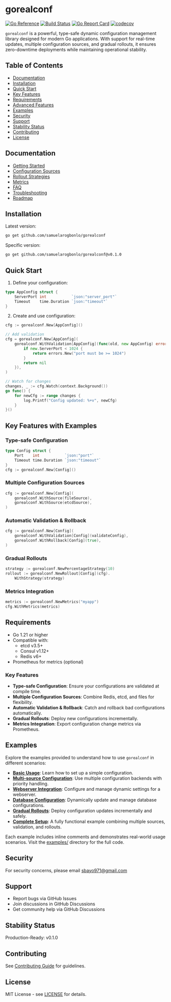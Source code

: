 # gorealconf

[![Go Reference](https://pkg.go.dev/badge/github.com/samuelarogbonlo/gorealconf.svg)](https://pkg.go.dev/github.com/samuelarogbonlo/gorealconf)
[![Build Status](https://github.com/samuelarogbonlo/gorealconf/workflows/CI/badge.svg)](https://github.com/samuelarogbonlo/gorealconf/actions)
[![Go Report Card](https://goreportcard.com/badge/github.com/samuelarogbonlo/gorealconf)](https://goreportcard.com/report/github.com/samuelarogbonlo/gorealconf)
[![codecov](https://codecov.io/gh/samuelarogbonlo/gorealconf/branch/main/graph/badge.svg)](https://codecov.io/gh/samuelarogbonlo/gorealconf)

`gorealconf` is a powerful, type-safe dynamic configuration management library designed for modern Go applications. With support for real-time updates, multiple configuration sources, and gradual rollouts, it ensures zero-downtime deployments while maintaining operational stability.

## Table of Contents
- [Documentation](#documentation)
- [Installation](#installation)
- [Quick Start](#quick-start)
- [Key Features](#key-features-with-examples)
- [Requirements](#requirements)
- [Advanced Features](#advanced-features)
- [Examples](#examples)
- [Security](#security)
- [Support](#support)
- [Stability Status](#stability-status)
- [Contributing](#contributing)
- [License](#license)

## Documentation
- [Getting Started](docs/getting-started.md)
- [Configuration Sources](docs/configuration-sources.md)
- [Rollout Strategies](docs/rollout-strategies.md)
- [Metrics](docs/metrics.md)
- [FAQ](docs/faq.md)
- [Troubleshooting](docs/troubleshooting.md)
- [Roadmap](docs/ROADMAP.md)

## Installation

Latest version:
```bash
go get github.com/samuelarogbonlo/gorealconf
```

Specific version:
```bash
go get github.com/samuelarogbonlo/gorealconf@v0.1.0
```

## Quick Start

1. Define your configuration:
```go
type AppConfig struct {
    ServerPort int           `json:"server_port"`
    Timeout    time.Duration `json:"timeout"`
}
```

2. Create and use configuration:
```go
cfg := gorealconf.New[AppConfig]()

// Add validation
cfg = gorealconf.New[AppConfig](
    gorealconf.WithValidation[AppConfig](func(old, new AppConfig) error {
        if new.ServerPort < 1024 {
            return errors.New("port must be >= 1024")
        }
        return nil
    }),
)

// Watch for changes
changes, _ := cfg.Watch(context.Background())
go func() {
    for newCfg := range changes {
        log.Printf("Config updated: %+v", newCfg)
    }
}()
```

## Key Features with Examples

### Type-safe Configuration
```go
type Config struct {
    Port    int           `json:"port"`
    Timeout time.Duration `json:"timeout"`
}
cfg := gorealconf.New[Config]()
```

### Multiple Configuration Sources
```go
cfg := gorealconf.New[Config](
    gorealconf.WithSource(fileSource),
    gorealconf.WithSource(etcdSource),
)
```

### Automatic Validation & Rollback
```go
cfg := gorealconf.New[Config](
    gorealconf.WithValidation[Config](validateConfig),
    gorealconf.WithRollback[Config](true),
)
```

### Gradual Rollouts
```go
strategy := gorealconf.NewPercentageStrategy(10)
rollout := gorealconf.NewRollout[Config](cfg).
    WithStrategy(strategy)
```

### Metrics Integration
```go
metrics := gorealconf.NewMetrics("myapp")
cfg.WithMetrics(metrics)
```

## Requirements
- Go 1.21 or higher
- Compatible with:
  - etcd v3.5+
  - Consul v1.12+
  - Redis v6+
- Prometheus for metrics (optional)

### Key Features
- **Type-safe Configuration**: Ensure your configurations are validated at compile time.
- **Multiple Configuration Sources**: Combine Redis, etcd, and files for flexibility.
- **Automatic Validation & Rollback**: Catch and rollback bad configurations automatically.
- **Gradual Rollouts**: Deploy new configurations incrementally.
- **Metrics Integration**: Export configuration change metrics via Prometheus.

## Examples

Explore the examples provided to understand how to use `gorealconf` in different scenarios:

- **[Basic Usage](examples/basic/main.go)**: Learn how to set up a simple configuration.
- **[Multi-source Configuration](examples/multistore/main.go)**: Use multiple configuration backends with priority handling.
- **[Webserver Integration](examples/webserver/main.go)**: Configure and manage dynamic settings for a webserver.
- **[Database Configuration](examples/database/main.go)**: Dynamically update and manage database configurations.
- **[Gradual Rollouts](examples/rollout/main.go)**: Deploy configuration updates incrementally and safely.
- **[Complete Setup](examples/complete/main.go)**: A fully functional example combining multiple sources, validation, and rollouts.

Each example includes inline comments and demonstrates real-world usage scenarios. Visit the [examples/](examples/) directory for the full code.


## Security
For security concerns, please email sbayo971@gmail.com

## Support
- Report bugs via GitHub Issues
- Join discussions in GitHub Discussions
- Get community help via GitHub Discussions

## Stability Status
Production-Ready: v0.1.0

## Contributing
See [Contributing Guide](docs/contributing.md) for guidelines.

## License
MIT License - see [LICENSE](LICENSE) for details.
```
